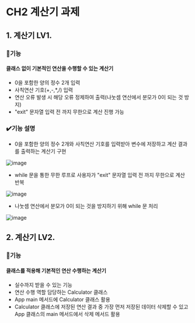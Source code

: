 # CH2 계산기 과제

## 1. 계산기 LV1.
### 🔎기능
#### 클래스 없이 기본적인 연산을 수행할 수 있는 계산기
- 0을 포함한 양의 정수 2개 입력
- 사칙연산 기호(+,-,*,/) 입력
- 연산 오류 발생 시 해당 오류 정제하여 출력(나눗셈 연산에서 분모가 0이 되는 것 방지)
- "exit" 문자열 입력 전 까지 무한으로 계산 진행 가능

### ✔️기능 설명

- 0을 포함한 양의 정수 2개와 사칙연산 기호를 입력받아 변수에 저장하고 계산 결과를 출력하는 계산기 구현
  
![image](https://github.com/user-attachments/assets/54dfb267-508e-445b-8f16-60d4f0f3742b)

- while 문을 통한 무한 루프로 사용자가 "exit" 문자열 입력 전 까지 무한으로 계산 반복
  
![image](https://github.com/user-attachments/assets/4a991144-7856-40e5-b3cf-b2276624b855)

- 나눗셈 연산에서 분모가 0이 되는 것을 방지하기 위해 while 문 처리

![image](https://github.com/user-attachments/assets/9a4368f6-b4c7-4922-a8cc-767a55fe728f)


## 2. 계산기 LV2.
### 🔎기능
#### 클래스를 적용해 기본적인 연산 수행하는 계산기 
- 실수까지 받을 수 있는 기능
- 연산 수행 역할 담당하는 Calculator 클래스
- App main 메서드에 Calculator 클래스 활용
- Calculator 클래스에 저장된 연산 결과 중 가장 먼저 저장된 데이터 삭제할 수 있고 App 클래스의 main 메서드에서 삭제 메서드 활용
